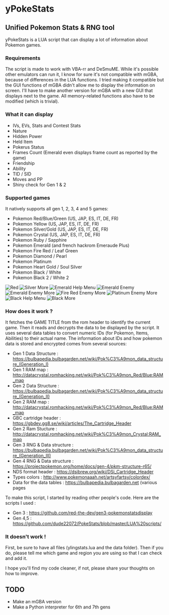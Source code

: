 # yPokeStats
## Unified Pokemon Stats & RNG tool
yPokeStats is a LUA script that can display a lot of information about Pokemon games.

### Requirements
The script is made to work with VBA-rr and DeSmuME. While it's possible other emulators can run it, I know for sure it's not compatible with mGBA, because of differences in the LUA functions. 
I tried making it compatible but the GUI functions of mGBA didn't allow me to display the information on screen. I'll have to make another version for mGBA with a new GUI that displays next to the game. All memory-related functions also have to be modified (which is trivial).

### What it can display
* IVs, EVs, Stats and Contest Stats
* Nature
* Hidden Power
* Held Item
* Pokerus Status
* Frames Count (Emerald even displays frame count as reported by the game)
* Friendship 
* Ability
* TID / SID
* Moves and PP
* Shiny check for Gen 1 & 2

### Supported games
It natively supports all gen 1, 2, 3, 4 and 5 games:
* Pokemon Red/Blue/Green (US, JAP, ES, IT, DE, FR)
* Pokemon Yellow (US, JAP, ES, IT, DE, FR)
* Pokemon Silver/Gold (US, JAP, ES, IT, DE, FR)
* Pokemon Crystal (US, JAP, ES, IT, DE, FR)
* Pokemon Ruby / Sapphire
* Pokemon Emerald (and french hackrom Emeraude Plus)
* Pokemon Fire Red / Leaf Green
* Pokemon Diamond / Pearl
* Pokemon Platinum
* Pokemon Heart Gold / Soul Silver
* Pokemon Black / White
* Pokemon Black 2 / White 2

![Red](/screens/1_red.png)
![Silver More](/screens/2_silver_more.png)
![Emerald Help Menu](/screens/3_emerald_help.png)
![Emerald Enemy](/screens/3_emerald_fight.png)
![Emerald Enemy More](/screens/3_emerald_fight_more.png)
![Fire Red Enemy More](/screens/3_firered_fight_more.png)
![Platinum Enemy More](/screens/4_platinum_fight_more.png)
![Black Help Menu](/screens/5_black_help.png)
![Black More](/screens/5_black_more.png)

### How does it work ?
It fetches the GAME TITLE from the rom header to identify the current game. Then it reads and decrypts the data to be displayed by the script.
It uses several data tables to convert numeric IDs (for Pokemon, Items, Abilities) to their actual name.
The information about IDs and how pokemon data is stored and encrypted comes from several sources:
* Gen 1 Data Structure : https://bulbapedia.bulbagarden.net/wiki/Pok%C3%A9mon_data_structure_(Generation_I)
* Gen 1 RAM map : http://datacrystal.romhacking.net/wiki/Pok%C3%A9mon_Red/Blue:RAM_map
* Gen 2 Data Structure : https://bulbapedia.bulbagarden.net/wiki/Pok%C3%A9mon_data_structure_(Generation_II)
* Gen 2 RAM map : http://datacrystal.romhacking.net/wiki/Pok%C3%A9mon_Red/Blue:RAM_map
* GBC cartridge header : https://gbdev.gg8.se/wiki/articles/The_Cartridge_Header
* Gen 2 Ram Stucture : http://datacrystal.romhacking.net/wiki/Pok%C3%A9mon_Crystal:RAM_map
* Gen 3 RNG & Data structure : https://bulbapedia.bulbagarden.net/wiki/Pok%C3%A9mon_data_structure_(Generation_III)
* Gen 4 RNG & Data structure : https://projectpokemon.org/home/docs/gen-4/pkm-structure-r65/
* NDS format header : https://dsibrew.org/wiki/DSi_Cartridge_Header
* Types colors : http://www.pokemonaaah.net/artsyfartsy/colordex/
* Data for the data tables : https://bulbapedia.bulbagarden.net (various pages

To make this script, I started by reading other people's code. Here are the scripts I used :
* Gen 3 : https://github.com/red-the-dev/gen3-pokemonstatsdisplay
* Gen 4,5 : https://github.com/dude22072/PokeStats/blob/master/LUA%20scripts/

### It doesn't work !
First, be sure to have all files (ylingstats.lua and the data folder).
Then if you do, please tell me which game and region you are using so that I can check and add it.

I hope you'll find my code cleaner, if not, please share your thoughts on how to improve.

## TODO
* Make an mGBA version
* Make a Python interpreter for 6th and 7th gens
